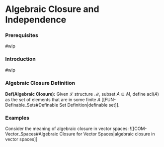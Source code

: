 # Algebraic Closure and Independence
### Prerequisites
#wip 

### Introduction
#wip 

### Algebraic Closure Definition
**Def(Algebraic Closure):** Given $\mathcal L$ structure $\mathcal M$, subset $A \subseteq M$, define $\text{acl}(A)$ as the set of elements that are in some finite $A$ [[FUN-Definable_Sets#Definable Set Definition|definable set]].

### Examples
Consider the meaning of algebraic closure in vector spaces: ![[COM-Vector_Spaces#Algebraic Closure for Vector Spaces|algebraic closure in vector spaces]]

